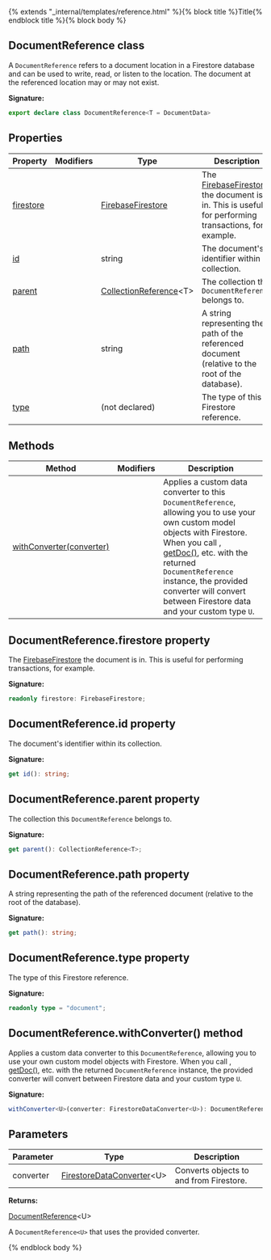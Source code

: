 {% extends "_internal/templates/reference.html" %}{% block title %}Title{% endblock title %}{% block body %}
## DocumentReference class

A `DocumentReference` refers to a document location in a Firestore database and can be used to write, read, or listen to the location. The document at the referenced location may or may not exist.

<b>Signature:</b>

```typescript
export declare class DocumentReference<T = DocumentData> 
```

## Properties

|  Property | Modifiers | Type | Description |
|  --- | --- | --- | --- |
|  [firestore](./firestore_.documentreference.md#documentreferencefirestore_property) |  | [FirebaseFirestore](./firestore_.firebasefirestore.md#firebasefirestore_class) | The [FirebaseFirestore](./firestore_.firebasefirestore.md#firebasefirestore_class) the document is in. This is useful for performing transactions, for example. |
|  [id](./firestore_.documentreference.md#documentreferenceid_property) |  | string | The document's identifier within its collection. |
|  [parent](./firestore_.documentreference.md#documentreferenceparent_property) |  | [CollectionReference](./firestore_.collectionreference.md#collectionreference_class)<!-- -->&lt;T&gt; | The collection this <code>DocumentReference</code> belongs to. |
|  [path](./firestore_.documentreference.md#documentreferencepath_property) |  | string | A string representing the path of the referenced document (relative to the root of the database). |
|  [type](./firestore_.documentreference.md#documentreferencetype_property) |  | (not declared) | The type of this Firestore reference. |

## Methods

|  Method | Modifiers | Description |
|  --- | --- | --- |
|  [withConverter(converter)](./firestore_.documentreference.md#documentreferencewithconverter_method) |  | Applies a custom data converter to this <code>DocumentReference</code>, allowing you to use your own custom model objects with Firestore. When you call , [getDoc()](./firestore_.md#getdoc_function)<!-- -->, etc. with the returned <code>DocumentReference</code> instance, the provided converter will convert between Firestore data and your custom type <code>U</code>. |

## DocumentReference.firestore property

The [FirebaseFirestore](./firestore_.firebasefirestore.md#firebasefirestore_class) the document is in. This is useful for performing transactions, for example.

<b>Signature:</b>

```typescript
readonly firestore: FirebaseFirestore;
```

## DocumentReference.id property

The document's identifier within its collection.

<b>Signature:</b>

```typescript
get id(): string;
```

## DocumentReference.parent property

The collection this `DocumentReference` belongs to.

<b>Signature:</b>

```typescript
get parent(): CollectionReference<T>;
```

## DocumentReference.path property

A string representing the path of the referenced document (relative to the root of the database).

<b>Signature:</b>

```typescript
get path(): string;
```

## DocumentReference.type property

The type of this Firestore reference.

<b>Signature:</b>

```typescript
readonly type = "document";
```

## DocumentReference.withConverter() method

Applies a custom data converter to this `DocumentReference`<!-- -->, allowing you to use your own custom model objects with Firestore. When you call , [getDoc()](./firestore_.md#getdoc_function)<!-- -->, etc. with the returned `DocumentReference` instance, the provided converter will convert between Firestore data and your custom type `U`<!-- -->.

<b>Signature:</b>

```typescript
withConverter<U>(converter: FirestoreDataConverter<U>): DocumentReference<U>;
```

## Parameters

|  Parameter | Type | Description |
|  --- | --- | --- |
|  converter | [FirestoreDataConverter](./firestore_.firestoredataconverter.md#firestoredataconverter_interface)<!-- -->&lt;U&gt; | Converts objects to and from Firestore. |

<b>Returns:</b>

[DocumentReference](./firestore_.documentreference.md#documentreference_class)<!-- -->&lt;U&gt;

A `DocumentReference<U>` that uses the provided converter.

{% endblock body %}

